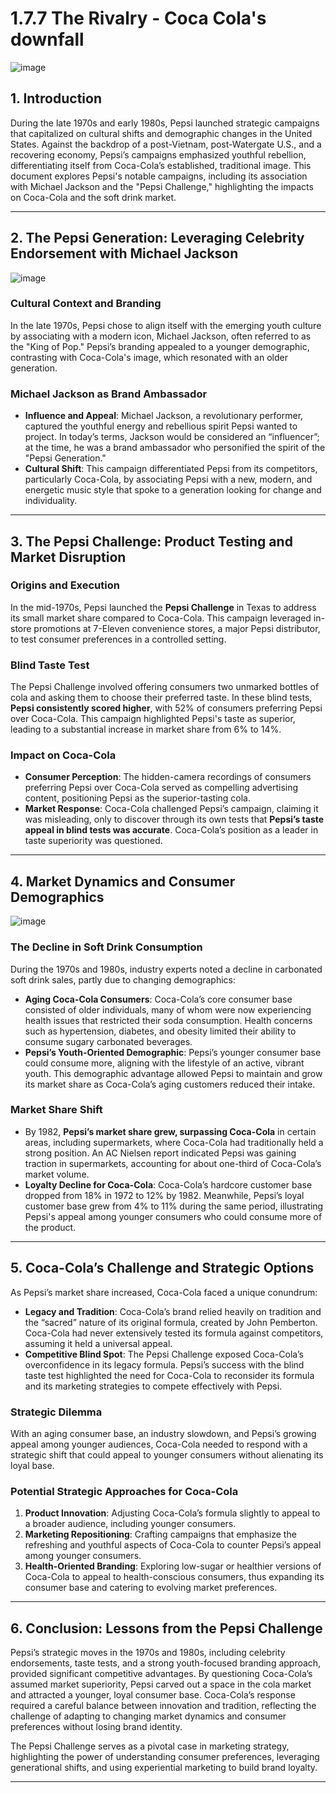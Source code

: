 # 1.7.7 The Rivalry - Coca Cola's downfall

![image](https://github.com/user-attachments/assets/b4bd40f0-210b-4028-bf6e-d379cd2308da)

## 1. Introduction
During the late 1970s and early 1980s, Pepsi launched strategic campaigns that capitalized on cultural shifts and demographic changes in the United States. Against the backdrop of a post-Vietnam, post-Watergate U.S., and a recovering economy, Pepsi’s campaigns emphasized youthful rebellion, differentiating itself from Coca-Cola’s established, traditional image. This document explores Pepsi's notable campaigns, including its association with Michael Jackson and the "Pepsi Challenge," highlighting the impacts on Coca-Cola and the soft drink market.

---

## 2. The Pepsi Generation: Leveraging Celebrity Endorsement with Michael Jackson

![image](https://github.com/user-attachments/assets/b675723e-9da3-465e-a4af-2c6ab70948eb)

### Cultural Context and Branding
In the late 1970s, Pepsi chose to align itself with the emerging youth culture by associating with a modern icon, Michael Jackson, often referred to as the "King of Pop." Pepsi’s branding appealed to a younger demographic, contrasting with Coca-Cola's image, which resonated with an older generation.

### Michael Jackson as Brand Ambassador
- **Influence and Appeal**: Michael Jackson, a revolutionary performer, captured the youthful energy and rebellious spirit Pepsi wanted to project. In today’s terms, Jackson would be considered an “influencer”; at the time, he was a brand ambassador who personified the spirit of the "Pepsi Generation."
- **Cultural Shift**: This campaign differentiated Pepsi from its competitors, particularly Coca-Cola, by associating Pepsi with a new, modern, and energetic music style that spoke to a generation looking for change and individuality.

---

## 3. The Pepsi Challenge: Product Testing and Market Disruption

### Origins and Execution
In the mid-1970s, Pepsi launched the **Pepsi Challenge** in Texas to address its small market share compared to Coca-Cola. This campaign leveraged in-store promotions at 7-Eleven convenience stores, a major Pepsi distributor, to test consumer preferences in a controlled setting.

### Blind Taste Test
The Pepsi Challenge involved offering consumers two unmarked bottles of cola and asking them to choose their preferred taste. In these blind tests, **Pepsi consistently scored higher**, with 52% of consumers preferring Pepsi over Coca-Cola. This campaign highlighted Pepsi's taste as superior, leading to a substantial increase in market share from 6% to 14%.

### Impact on Coca-Cola
- **Consumer Perception**: The hidden-camera recordings of consumers preferring Pepsi over Coca-Cola served as compelling advertising content, positioning Pepsi as the superior-tasting cola.
- **Market Response**: Coca-Cola challenged Pepsi’s campaign, claiming it was misleading, only to discover through its own tests that **Pepsi’s taste appeal in blind tests was accurate**. Coca-Cola’s position as a leader in taste superiority was questioned.

---

## 4. Market Dynamics and Consumer Demographics

![image](https://github.com/user-attachments/assets/a5e17ef0-9ce9-4f7b-998b-c9f8c84c9315)

### The Decline in Soft Drink Consumption
During the 1970s and 1980s, industry experts noted a decline in carbonated soft drink sales, partly due to changing demographics:
- **Aging Coca-Cola Consumers**: Coca-Cola’s core consumer base consisted of older individuals, many of whom were now experiencing health issues that restricted their soda consumption. Health concerns such as hypertension, diabetes, and obesity limited their ability to consume sugary carbonated beverages.
- **Pepsi’s Youth-Oriented Demographic**: Pepsi’s younger consumer base could consume more, aligning with the lifestyle of an active, vibrant youth. This demographic advantage allowed Pepsi to maintain and grow its market share as Coca-Cola’s aging customers reduced their intake.

### Market Share Shift
- By 1982, **Pepsi’s market share grew, surpassing Coca-Cola** in certain areas, including supermarkets, where Coca-Cola had traditionally held a strong position. An AC Nielsen report indicated Pepsi was gaining traction in supermarkets, accounting for about one-third of Coca-Cola’s market volume.
- **Loyalty Decline for Coca-Cola**: Coca-Cola’s hardcore customer base dropped from 18% in 1972 to 12% by 1982. Meanwhile, Pepsi’s loyal customer base grew from 4% to 11% during the same period, illustrating Pepsi's appeal among younger consumers who could consume more of the product.

---

## 5. Coca-Cola’s Challenge and Strategic Options

As Pepsi’s market share increased, Coca-Cola faced a unique conundrum:
- **Legacy and Tradition**: Coca-Cola’s brand relied heavily on tradition and the “sacred” nature of its original formula, created by John Pemberton. Coca-Cola had never extensively tested its formula against competitors, assuming it held a universal appeal.
- **Competitive Blind Spot**: The Pepsi Challenge exposed Coca-Cola’s overconfidence in its legacy formula. Pepsi’s success with the blind taste test highlighted the need for Coca-Cola to reconsider its formula and its marketing strategies to compete effectively with Pepsi.

### Strategic Dilemma
With an aging consumer base, an industry slowdown, and Pepsi’s growing appeal among younger audiences, Coca-Cola needed to respond with a strategic shift that could appeal to younger consumers without alienating its loyal base.

### Potential Strategic Approaches for Coca-Cola
1. **Product Innovation**: Adjusting Coca-Cola’s formula slightly to appeal to a broader audience, including younger consumers.
2. **Marketing Repositioning**: Crafting campaigns that emphasize the refreshing and youthful aspects of Coca-Cola to counter Pepsi’s appeal among younger consumers.
3. **Health-Oriented Branding**: Exploring low-sugar or healthier versions of Coca-Cola to appeal to health-conscious consumers, thus expanding its consumer base and catering to evolving market preferences.

---

## 6. Conclusion: Lessons from the Pepsi Challenge

Pepsi’s strategic moves in the 1970s and 1980s, including celebrity endorsements, taste tests, and a strong youth-focused branding approach, provided significant competitive advantages. By questioning Coca-Cola’s assumed market superiority, Pepsi carved out a space in the cola market and attracted a younger, loyal consumer base. Coca-Cola’s response required a careful balance between innovation and tradition, reflecting the challenge of adapting to changing market dynamics and consumer preferences without losing brand identity.

The Pepsi Challenge serves as a pivotal case in marketing strategy, highlighting the power of understanding consumer preferences, leveraging generational shifts, and using experiential marketing to build brand loyalty.

---

